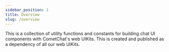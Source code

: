 ```yaml
---
sidebar_position: 1
title: Overview
slug: /overview
---
```


This is a collection of utility functions and constants for building chat UI components with CometChat's web UIKits. This is created and published as a dependency of all our web UIKits.